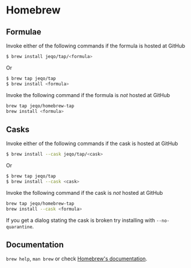 # Homebrew

## Formulae
Invoke either of the following commands if the formula is hosted at GitHub

```sh
$ brew install jeqo/tap/<formula>
```

Or

```sh
$ brew tap jeqo/tap
$ brew install <formula>
```

Invoke the following command if the formula is *not* hosted at GitHub

```sh
brew tap jeqo/homebrew-tap 
brew install <formula>
```

## Casks
Invoke either of the following commands if the cask is hosted at GitHub

```sh
$ brew install --cask jeqo/tap/<cask>
```

Or

```sh
$ brew tap jeqo/tap
$ brew install --cask <cask>
```

Invoke the following command if the cask is *not* hosted at GitHub

```sh
brew tap jeqo/homebrew-tap 
brew install --cask <formula>
```

If you get a dialog stating the cask is broken try installing with `--no-quarantine`.

## Documentation
`brew help`, `man brew` or check [Homebrew's documentation](https://docs.brew.sh).

